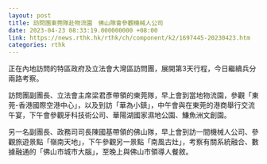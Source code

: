 ```yaml
---
layout: post
title: 訪問團東莞隊赴物流園　佛山隊會參觀機械人公司
date: 2023-04-23 08:33:19.000000000 +08:00
link: https://news.rthk.hk/rthk/ch/component/k2/1697445-20230423.htm
categories: rthk
---
```


正在內地訪問的特區政府及立法會大灣區訪問團，展開第3天行程，今日繼續兵分兩路考察。

訪問團副團長、立法會主席梁君彥帶領的東莞隊，早上會到當地物流園，參觀「東莞-香港國際空港中心」，以及到訪「華為小鎮」，中午會與在東莞的港商舉行交流午宴，下午會參觀牙科技術公司、華陽湖國家濕地公園、鰜魚洲文創園。

另一名副團長、政務司司長陳國基帶領的佛山隊，早上會到訪一間機械人公司、參觀旅遊景點「嶺南天地」，下午參觀另一景點「南風古灶」，考察有關系統融合、數據融通的「佛山市城市大腦」，至晚上與佛山市領導人餐敘。
